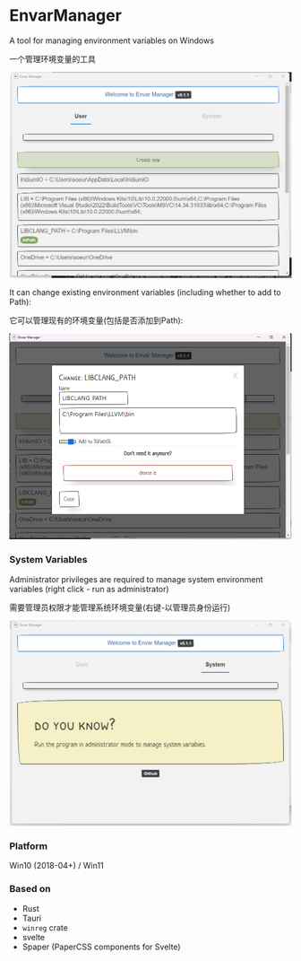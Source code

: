 # EnvarManager

A tool for managing environment variables on Windows

一个管理环境变量的工具

![screenshots1.png](./assets/screenshots1.png)

It can change existing environment variables (including whether to add to Path):

它可以管理现有的环境变量(包括是否添加到Path):

![screenshots2.png](./assets/screenshots2.png)

### System Variables
Administrator privileges are required to manage system environment variables (right click - run as administrator)

需要管理员权限才能管理系统环境变量(右键-以管理员身份运行)

![screenshots3.png](./assets/screenshots3.png)

### Platform
Win10 (2018-04+) / Win11

### Based on
- Rust
- Tauri
- `winreg` crate
- svelte
- Spaper (PaperCSS components for Svelte)